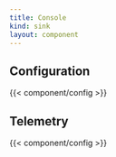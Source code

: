 ```yaml
---
title: Console
kind: sink
layout: component
---
```


## Configuration

{{< component/config >}}

## Telemetry

{{< component/config >}}
